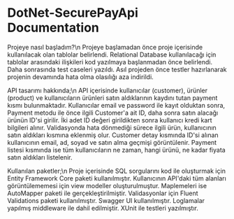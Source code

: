 # DotNet-SecurePayApi Documentation

Projeye nasıl başladım?\n
  Projeye başlamadan önce proje içerisinde kullanılacak olan tablolar belirlendi. Relational Database kullanılacağı için
 tablolar arasındaki ilişkileri kod yazılmaya başlanmadan önce belirlendi. Daha sonrasında test caseleri yazıldı. Asıl projeden
 önce testler hazırlanarak projenin devamında hata olma olasılığı aza indirildi.
 
API tasarımı hakkında;\n
  API içerisinde kullanıcılar (customer), ürünler (product) ve kullanıcıların ürünleri satın aldıklarının kaydını tutan payment kısmı bulunmaktadır.
 Kullanıcılar email ve password ile kayıt olduktan sonra, Payment metodu ile önce ilgili Customer'a ait ID, daha sonra satın alacağı ürünün ID'si girilir.
 İki adet ID değeri girildikten sonra kullanıcı kredi kart bilgileri alınır. Validasyonda hata dönmediği sürece ilgili ürün, kullanıcının satın aldıkları
 kısmına eklenmiş olur.
  Customer detay kısmında ID'si alınan kullanıcının email, ad, soyad ve satın alma geçmişi görüntülenir. Payment listesi kısmında ise tüm kullanıcıların 
  ne zaman, hangi ürünü, ne kadar fiyata satın aldıkları listelenir.
    
 Kullanılan paketler;\n
  Proje içerisinde SQL sorgularını kod ile oluşturmak için Entity Framework Core paketi kullanılmıştır.
  Kullanıcının API'daki tüm alanları görüntülememesi için view modeller oluşturulmuştur. Maplemeleri ise AutoMapper paketi ile gerçekleştirilmiştir.
  Validasyonlar için Fluent Validations paketi kullanılmıştır.
  Swagger UI kullanılmıştır.
  Loglamalar yapılmış middleware ile dahil edilmiştir.
  XUnit ile testleri yazılmıştır.
